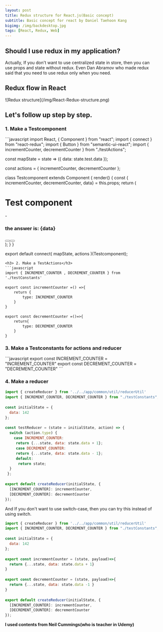 ```yaml
---
layout: post
title: Redux structure for React.js(Basic concept)
subtitle: Basic concept for react by Daniel Taehoon Kang
bigimg: /img/backdesktop.jpg
tags: [React, Redux, Web]
---
```


<h2> Should I use redux in my application? </h2>
Actually, If you don't want to use centralized state in store, then you can use props and state without redux.  
Even Dan Abramov who made redux said that you need to use redux only when you need. 

<h2> Redux flow in React </h2>
![Redux structure](/img/React-Redux-structure.png)

<h2>Let's follow up step by step.</h2>
<h3> 1. Make a Testcomponent</h3>
```javascript
import React, { Component } from "react";
import { connect } from "react-redux";
import { Button } from "semantic-ui-react";
import { incrementCounter, decrementCounter } from "./testActions";

const mapState = state => ({
  data: state.test.data
});

const actions = {
  incrementCounter,
  decrementCounter
};

class Testcomponent extends Component {
  render() {
    const { incrementCounter, decrementCounter, data} = this.props;
    return (
      <div>
        <h1>Test component</h1>-
        <h3> the answer is: {data}</h3>
        <Button onClick={incrementCounter} color="green" content="Increment" />
        <Button onClick={decrementCounter} color="red" content="Decrement" />
      </div>
    );
  }
}

export default connect(
  mapState,
  actions
)(Testcomponent);
```
<h3> 2. Make a TestActions</h3>
```javascript
import { INCREMENT_COUNTER , DECREMENT_COUNTER } from './testConstants'

export const incrementCounter =() =>{
    return {
        type: INCREMENT_COUNTER
    }
}

export const decrementCounter =()=>{
    return{ 
        type: DECREMENT_COUNTER
    }
}
```
<h3> 3. Make a Testconstants for actions and reducer </h3>
```javascript 
export const INCREMENT_COUNTER = "INCREMENT_COUNTER"
export const DECREMENT_COUNTER = "DECREMENT_COUNTER"
```
<h3> 4. Make a reducer </h3>

```javascript
import { createReducer } from '../../app/common/util/reducerUtil'
import { INCREMENT_COUNTER, DECREMENT_COUNTER } from "./testConstants";

const initialState = {
  data: 142
};

const testReducer = (state = initialState, action) => {
  switch (action.type) {
    case INCREMENT_COUNTER:
     return {...state, data: state.data + 1};
     case DECREMENT_COUNTER:
     return {...state, data: state.data - 1};
     default:
      return state;
  }
 };

export default createReducer(initialState, {
  [INCREMENT_COUNTER]: incrementCounter,
  [DECREMENT_COUNTER]: decrementCounter
});
```

And If you don't want to use switch-case, then you can try this instead of using switch.

```javascript
import { createReducer } from '../../app/common/util/reducerUtil'
import { INCREMENT_COUNTER, DECREMENT_COUNTER } from "./testConstants";

const initialState = {
  data: 142
};

export const incrementCounter = (state, payload)=>{
  return {...state, data: state.data + 1}
}

export const decrementCounter = (state, payload)=>{
  return {...state, data: state.data -1 }
}

export default createReducer(initialState, {
  [INCREMENT_COUNTER]: incrementCounter,
  [DECREMENT_COUNTER]: decrementCounter
});

```

 **I used contents from Neil Cummings(who is teacher in Udemy)**
